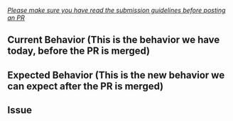 _[Please make sure you have read the submission guidelines before posting an PR](https://github.com/nrwl/nx/blob/master/CONTRIBUTING.md#-submitting-pr)_

## Current Behavior (This is the behavior we have today, before the PR is merged)

## Expected Behavior (This is the new behavior we can expect after the PR is merged)

## Issue
